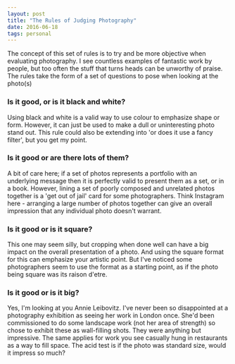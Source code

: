 ```yaml
---
layout: post
title: "The Rules of Judging Photography"
date: 2016-06-18
tags: personal
---
```


The concept of this set of rules is to try and be more objective when evaluating photography. I see countless examples of fantastic work by people, but too often the stuff that turns heads can be unworthy of praise.
The rules take the form of a set of questions to pose when looking at the photo(s) 

### Is it good, or is it black and white?

Using black and white is a valid way to use colour to emphasize shape or form. However, it can just be used to make a dull or uninteresting photo stand out. This rule could also be extending into 'or does it use a fancy filter', but you get my point.

### Is it good or are there lots of them?

A bit of care here; if a set of photos represents a portfolio with an underlying message then it is perfectly valid to present them as a set, or in a book. However, lining a set of poorly composed and unrelated photos together is a 'get out of jail' card for some photographers. Think Instagram here - arranging a large number of photos together can give an overall impression that any individual photo doesn't warrant.

### Is it good or is it square?

This one may seem silly, but cropping when done well can have a big impact on the overall presentation of a photo. And using the square format for this can emphasize your artistic point. But I've noticed some photographers seem to use the format as a starting point, as if the photo being square was its raison d'etre.

### Is it good or is it big?

Yes, I'm looking at you Annie Leibovitz. I've never been so disappointed at a photography exhibition as seeing her work in London once. She'd been commissioned to do some landscape work (not her area of strength) so chose to exhibit these as wall-filling shots. They were anything but impressive. The same applies for work you see casually hung in restaurants as a way to fill space. The acid test is if the photo was standard size, would it impress so much?
